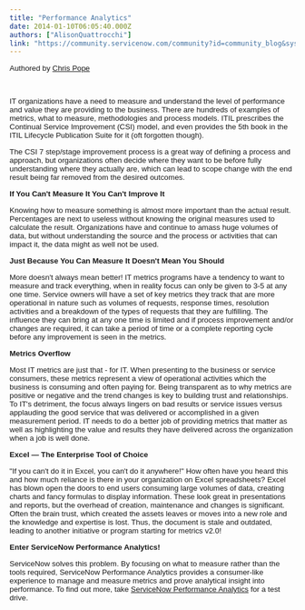 ```yaml
---
title: "Performance Analytics"
date: 2014-01-10T06:05:40.000Z
authors: ["AlisonQuattrocchi"]
link: "https://community.servicenow.com/community?id=community_blog&sys_id=38cdaea9dbd0dbc01dcaf3231f9619ee"
---
```

<p><span style="font-size: 10pt; font-family: arial,helvetica,sans-serif;">Authored by <a title="" _jive_internal="true" href="/community?id=community_user_profile&user=a9f016a1db981fc09c9ffb651f961956">Chris Pope</a></span></p><p><span style="font-size: 10pt; font-family: arial,helvetica,sans-serif;"><br/></span></p><p><span style="font-size: 10pt; font-family: arial,helvetica,sans-serif;">IT organizations have a need to measure and understand the level of performance and value they are providing to the business. There are hundreds of examples of metrics, what to measure, methodologies and process models. ITIL prescribes the Continual Service Improvement (CSI) model, and even provides the 5th book in the ITIL Lifecycle Publication Suite for it (oft forgotten though).</span></p><p></p><p><span style="font-family: arial,helvetica,sans-serif; font-size: 10pt;">The CSI 7 step/stage improvement process is a great way of defining a process and approach, but organizations often decide where they want to be before fully understanding where they actually are, which can lead to scope change with the end result being far removed from the desired outcomes.</span></p><p></p><p><span style="font-family: arial,helvetica,sans-serif; font-size: 10pt;"><strong>If You Can't Measure It You Can't Improve It</strong></span></p><p><span style="font-family: arial,helvetica,sans-serif; font-size: 10pt;">Knowing how to measure something is almost more important than the actual result. Percentages are next to useless without knowing the original measures used to calculate the result. Organizations have and continue to amass huge volumes of data, but without understanding the source and the process or activities that can impact it, the data might as well not be used. </span></p><p></p><p><span style="font-family: arial,helvetica,sans-serif; font-size: 10pt;"><strong>Just Because You Can Measure It Doesn't Mean You Should</strong></span></p><p><span style="font-family: arial,helvetica,sans-serif; font-size: 10pt;">More doesn't always mean better! IT metrics programs have a tendency to want to measure and track everything, when in reality focus can only be given to 3-5 at any one time. Service owners will have a set of key metrics they track that are more operational in nature such as volumes of requests, response times, resolution activities and a breakdown of the types of requests that they are fulfilling. The influence they can bring at any one time is limited and if process improvement and/or changes are required, it can take a period of time or a complete reporting cycle before any improvement is seen in the metrics. </span></p><p><span style="font-family: arial,helvetica,sans-serif; font-size: 10pt;"><strong> </strong></span></p><p><span style="font-family: arial,helvetica,sans-serif; font-size: 10pt;"><strong>Metrics Overflow</strong></span></p><p><span style="font-family: arial,helvetica,sans-serif; font-size: 10pt;">Most IT metrics are just that - for IT. When presenting to the business or service consumers, these metrics represent a view of operational activities which the business is consuming and often paying for. Being transparent as to why metrics are positive or negative and the trend changes is key to building trust and relationships. To IT's detriment, the focus always lingers on bad results or service issues versus applauding the good service that was delivered or accomplished in a given measurement period. IT needs to do a better job of providing metrics that matter as well as highlighting the value and results they have delivered across the organization when a job is well done.</span></p><p></p><p><span style="font-family: arial,helvetica,sans-serif; font-size: 10pt;"><strong>Excel — The Enterprise Tool of Choice</strong></span></p><p><span style="font-family: arial,helvetica,sans-serif; font-size: 10pt;">"If you can't do it in Excel, you can't do it anywhere!" How often have you heard this and how much reliance is there in your organization on Excel spreadsheets? Excel has blown open the doors to end users consuming large volumes of data, creating charts and fancy formulas to display information. These look great in presentations and reports, but the overhead of creation, maintenance and changes is significant. Often the brain trust, which created the assets leaves or moves into a new role and the knowledge and expertise is lost. Thus, the document is stale and outdated, leading to another initiative or program starting for metrics v2.0!</span></p><p><span style="font-family: arial,helvetica,sans-serif; font-size: 10pt;"><strong> </strong></span></p><p><span style="font-family: arial,helvetica,sans-serif; font-size: 10pt;"><strong>Enter ServiceNow Performance Analytics!</strong></span></p><p><span style="font-family: arial,helvetica,sans-serif; font-size: 10pt;">ServiceNow solves this problem. By focusing on what to measure rather than the tools required, ServiceNow Performance Analytics provides a consumer-like experience to manage and measure metrics and prove analytical insight into performance. To find out more, take <a title="fo.servicenow.com/LP=1983" href="http://info.servicenow.com/LP=1983">ServiceNow Performance Analytics</a> for a test drive. </span></p>